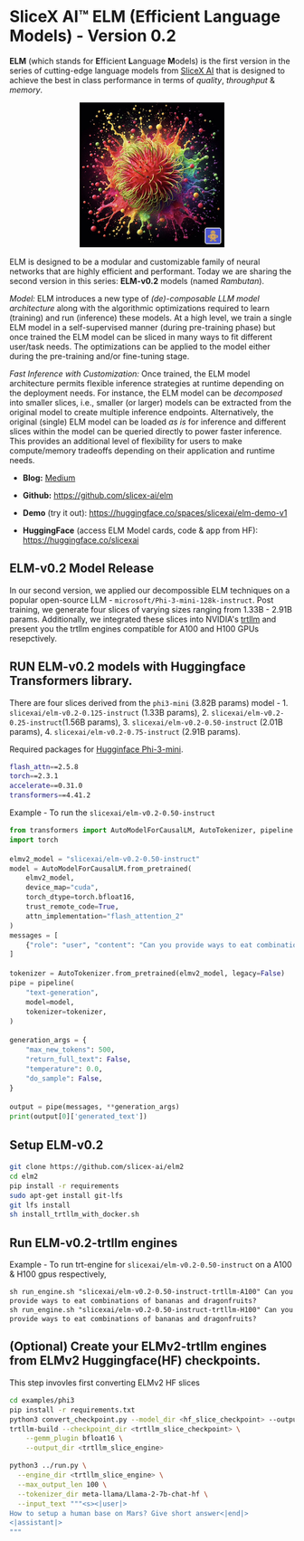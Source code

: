 # SliceX AI™ ELM (Efficient Language Models) - Version 0.2
**ELM** (which stands for **E**fficient **L**anguage **M**odels) is the first version in the series of cutting-edge language models from [SliceX AI](https://slicex.ai) that is designed to achieve the best in class performance in terms of _quality_, _throughput_ & _memory_.

<div align="center">
  <img src="elm-rambutan.png" width="256"/>
</div>

ELM is designed to be a modular and customizable family of neural networks that are highly efficient and performant. Today we are sharing the second version in this series: **ELM-v0.2** models (named _Rambutan_). 

_Model:_ ELM introduces a new type of _(de)-composable LLM model architecture_ along with the algorithmic optimizations required to learn (training) and run (inference) these models. At a high level, we train a single ELM model in a self-supervised manner (during pre-training phase) but once trained the ELM model can be sliced in many ways to fit different user/task needs. The optimizations can be applied to the model either during the pre-training and/or fine-tuning stage. 

_Fast Inference with Customization:_ Once trained, the ELM model architecture permits flexible inference strategies at runtime depending on the deployment needs. For instance, the ELM model can  be _decomposed_ into smaller slices, i.e., smaller (or larger) models can be extracted from the original model to create multiple inference endpoints. Alternatively, the original (single) ELM model can be loaded _as is_ for inference and different slices within the model can be queried directly to power faster inference. This provides an additional level of flexibility for users to make compute/memory tradeoffs depending on their application and runtime needs.

- **Blog:** [Medium](https://medium.com/sujith-ravi/introducing-elm-efficient-customizable-privacy-preserving-llms-cea56e4f727d)

- **Github:** https://github.com/slicex-ai/elm

- **Demo** (try it out): https://huggingface.co/spaces/slicexai/elm-demo-v1

- **HuggingFace** (access ELM Model cards, code & app from HF): https://huggingface.co/slicexai

## ELM-v0.2 Model Release
In our second version, we applied our decompossible ELM techniques on a popular open-source LLM - `microsoft/Phi-3-mini-128k-instruct`. Post training, we generate four slices of varying sizes ranging from 1.33B - 2.91B params. Additionally, we integrated these slices into NVIDIA's [trtllm](https://github.com/NVIDIA/TensorRT-LLM) and present you the trtllm engines compatible for A100 and H100 GPUs resepctively.

## RUN ELM-v0.2 models with Huggingface Transformers library.
There are four slices derived from the `phi3-mini` (3.82B params) model - 1. `slicexai/elm-v0.2-0.125-instruct` (1.33B params), 2. `slicexai/elm-v0.2-0.25-instruct`(1.56B params), 3. `slicexai/elm-v0.2-0.50-instruct` (2.01B params), 4. `slicexai/elm-v0.2-0.75-instruct` (2.91B params). 

Required packages for [Hugginface Phi-3-mini](https://huggingface.co/microsoft/Phi-3-mini-128k-instruct).
```bash
flash_attn==2.5.8
torch==2.3.1
accelerate==0.31.0
transformers==4.41.2
```

Example - To run the `slicexai/elm-v0.2-0.50-instruct`
```python
from transformers import AutoModelForCausalLM, AutoTokenizer, pipeline
import torch

elmv2_model = "slicexai/elm-v0.2-0.50-instruct"
model = AutoModelForCausalLM.from_pretrained( 
    elmv2_model,  
    device_map="cuda",  
    torch_dtype=torch.bfloat16,  
    trust_remote_code=True,
    attn_implementation="flash_attention_2"
)
messages = [ 
    {"role": "user", "content": "Can you provide ways to eat combinations of bananas and dragonfruits?"}, 
]

tokenizer = AutoTokenizer.from_pretrained(elmv2_model, legacy=False) 
pipe = pipeline( 
    "text-generation", 
    model=model, 
    tokenizer=tokenizer, 
) 

generation_args = { 
    "max_new_tokens": 500, 
    "return_full_text": False, 
    "temperature": 0.0, 
    "do_sample": False, 
} 

output = pipe(messages, **generation_args) 
print(output[0]['generated_text']) 
```

## Setup ELM-v0.2
```bash
git clone https://github.com/slicex-ai/elm2
cd elm2
pip install -r requirements
sudo apt-get install git-lfs 
git lfs install
sh install_trtllm_with_docker.sh
```

## Run ELM-v0.2-trtllm engines

Example - To run trt-engine for `slicexai/elm-v0.2-0.50-instruct` on a A100 & H100 gpus respectively,
```
sh run_engine.sh "slicexai/elm-v0.2-0.50-instruct-trtllm-A100" Can you provide ways to eat combinations of bananas and dragonfruits?
sh run_engine.sh "slicexai/elm-v0.2-0.50-instruct-trtllm-H100" Can you provide ways to eat combinations of bananas and dragonfruits?
```

## (Optional) Create your ELMv2-trtllm engines from ELMv2 Huggingface(HF) checkpoints.
This step invovles first converting ELMv2 HF slices 

```bash
cd examples/phi3
pip install -r requirements.txt
python3 convert_checkpoint.py --model_dir <hf_slice_checkpoint> --output_dir <trtllm_slice_checkpoint>
trtllm-build --checkpoint_dir <trtllm_slice_checkpoint> \
    --gemm_plugin bfloat16 \
    --output_dir <trtllm_slice_engine>
```



```bash
python3 ../run.py \
  --engine_dir <trtllm_slice_engine> \
  --max_output_len 100 \
  --tokenizer_dir meta-llama/Llama-2-7b-chat-hf \
  --input_text """<s><|user|>
How to setup a human base on Mars? Give short answer<|end|>
<|assistant|>
"""
```
